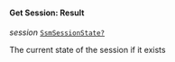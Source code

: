 

#### Get Session: Result  
  
<article>

*session* [`SsmSessionState?`](#ssmsessionstate) 

The current state of the session if it exists

</article>

